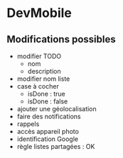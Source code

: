# DevMobile

## Modifications possibles

* modifier TODO
  - nom
  - description
* modifier nom liste
* case à cocher
  - isDone : true
  - isDone : false
* ajouter une géolocalisation
* faire des notifications
* rappels
* accès appareil photo
* identification Google
* règle listes partagées : OK

